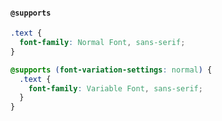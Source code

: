 #### `@supports`

```css
.text {
  font-family: Normal Font, sans-serif;
}

@supports (font-variation-settings: normal) {
  .text {
    font-family: Variable Font, sans-serif;
  }
}
```
